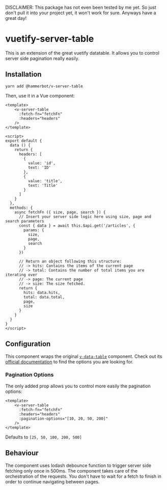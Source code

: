 DISCLAIMER: This package has not even been tested by me yet. So just don't pull it into your project yet, it won't work for sure. Anyways have a great day!

# vuetify-server-table

This is an extension of the great vuetify datatable. It allows you to control server side pagination really easily.

## Installation
```
yarn add @hammerbot/v-server-table
```

Then, use it in a Vue component:

```vue
<template>
    <v-server-table
      :fetch-fn="fetchFn"
      :headers="headers"
    />
</template>

<script>
export default {
  data () {
    return {
      headers: [
        {
          value: 'id',
          text: 'ID'
        },
        {
          value: 'title',
          text: 'Title'
        }
      ]
    }
  },
  methods: {
    async fetchFn ({ size, page, search }) {
      // Insert your server side logic here using size, page and search parameters
      const { data } = await this.$api.get('/articles', {
        params: {
          size,
          page,
          search
        }
      })
      
      // Return an object following this structure:
      // -> hits: Contains the items of the current page
      // -> total: Contains the number of total items you are iterating over
      // -> page: The current page
      // -> size: The size fetched.
      return {
        hits: data.hits,
        total: data.total,
        page,
        size
      }
    }
  }
}
</script>
```

## Configuration

This component wraps the original [`v-data-table`](https://vuetifyjs.com/en/api/v-data-table/) component. Check out its [official documentation](https://vuetifyjs.com/en/api/v-data-table/) to find the options you are looking for.

### Pagination Options
The only added prop allows you to control more easily the pagination options:

```vue
<template>
    <v-server-table
      :fetch-fn="fetchFn"
      :headers="headers"
      :pagination-options="[10, 20, 50, 200]"
    />
</template>
```

Defaults to `[25, 50, 100, 200, 500]`
## Behaviour

The component uses lodash debounce function to trigger server side fetching only once in 500ms. The component takes care of the orchestration of the requests. You don't have to wait for a fetch to finish in order to continue navigating between pages.
